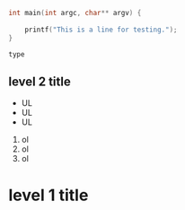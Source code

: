 ```c
int main(int argc, char** argv) {
    
    printf("This is a line for testing.");
}
```

`type`

## level 2 title

* UL
* UL
* UL



1. ol
2. ol
3. ol

# level 1 title

